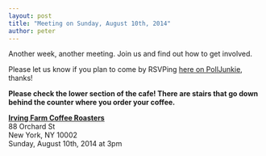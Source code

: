 ```yaml
---
layout: post
title: "Meeting on Sunday, August 10th, 2014"
author: peter
---
```


Another week, another meeting. Join us and find out how to get involved.

Please let us know if you plan to come by RSVPing [here on PollJunkie](http://polljunkie.com/poll/ocqcmk/rsvp-for-nyc-meshnet-meeting-on-august-10th-2014), thanks!

__Please check the lower section of the cafe! There are stairs that go down behind the counter where you order your coffee.__

__[Irving Farm Coffee Roasters](https://www.google.com/maps/place/Irving+Farm+Coffee+Roasters/@40.7179886,-73.9902479,17z/data=!3m1!4b1!4m2!3m1!1s0x89c259873f0067c1:0x5aede67045aa029f)__<br>
88 Orchard St<br>
New York, NY 10002<br>
Sunday, August 10th, 2014 at 3pm
